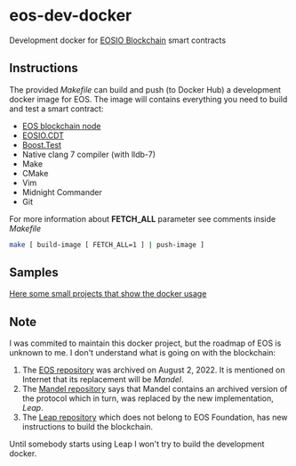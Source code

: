 # eos-dev-docker
Development docker for [EOSIO Blockchain](https://github.com/EOSIO) smart contracts

## Instructions
The provided *Makefile* can build and push (to Docker Hub) a development docker
image for EOS. The image will contains everything you need to build and test
a smart contract:

- [EOS blockchain node](https://github.com/EOSIO/eos)
- [EOSIO.CDT](https://github.com/EOSIO/eosio.cdt)
- [Boost.Test](https://www.boost.org/doc/libs/1_71_0/libs/test/doc/html/index.html)
- Native clang 7 compiler (with lldb-7)
- Make
- CMake
- Vim
- Midnight Commander
- Git

For more information about **FETCH_ALL** parameter see comments inside *Makefile*

```bash
make [ build-image [ FETCH_ALL=1 ] | push-image ]

```

## Samples
[Here some small projects that show the docker usage](./samples/README.md)

## Note

I was commited to maintain this docker project, but the roadmap of EOS is unknown to me. I don't understand what is going on with the blockchain:

1. The [EOS repository](https://github.com/EOSIO/eos) was archived on August 2, 2022. It is mentioned on Internet that its replacement will be *Mandel*.
2. The [Mandel repository](https://github.com/eosnetworkfoundation/mandel) says that Mandel contains an archived version of the protocol which in turn, was replaced by the new implementation, *Leap*.
3. The [Leap repository](https://github.com/AntelopeIO/leap) which does not belong to EOS Foundation, has new instructions to build the blockchain. 

Until somebody starts using Leap I won't try to build the development docker.